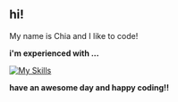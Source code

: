 ## hi!

My name is Chia and I like to code!

**i'm experienced with ...**

[![My Skills](https://skillicons.dev/icons?i=py,rust,ts,fastapi,next,react,docker,mongo,actix,html,css,mysql,sqlite)](https://skillicons.dev)

**have an awesome day and happy coding!!**
